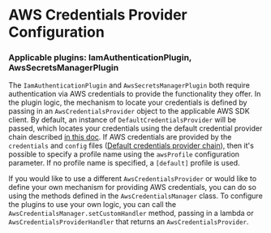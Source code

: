 # AWS Credentials Provider Configuration

### Applicable plugins: IamAuthenticationPlugin, AwsSecretsManagerPlugin

The `IamAuthenticationPlugin` and `AwsSecretsManagerPlugin` both require authentication via AWS credentials to provide the functionality they offer. In the plugin logic, the mechanism to locate your credentials is defined by passing in an `AwsCredentialsProvider` object to the applicable AWS SDK client. By default, an instance of `DefaultCredentialsProvider` will be passed, which locates your credentials using the default credential provider chain described [in this doc](https://docs.aws.amazon.com/sdk-for-java/latest/developer-guide/credentials.html). If AWS credentials are provided by the `credentials` and `config` files ([Default credentials provider chain](https://docs.aws.amazon.com/sdk-for-java/latest/developer-guide/credentials-chain.html)), then it's possible to specify a profile name using the `awsProfile` configuration parameter. If no profile name is specified, a `[default]` profile is used.

If you would like to use a different `AwsCredentialsProvider` or would like to define your own mechanism for providing AWS credentials, you can do so using the methods defined in the `AwsCredentialsManager` class. To configure the plugins to use your own logic, you can call the `AwsCredentialsManager.setCustomHandler` method, passing in a lambda or `AwsCredentialsProviderHandler` that returns an `AwsCredentialsProvider`.
